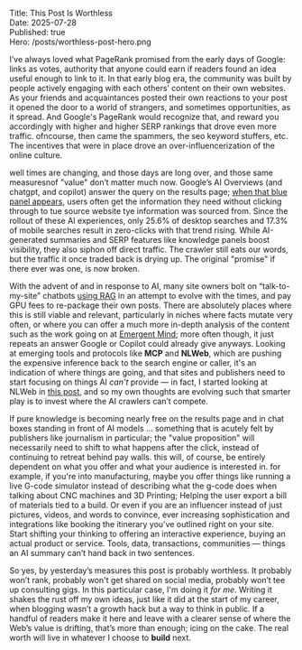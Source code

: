 Title: This Post Is Worthless  
Date: 2025-07-28  
Published: true  
Hero: /posts/worthless-post-hero.png  

I’ve always loved what PageRank promised from the early days of Google: links as votes, authority that anyone could earn if readers found an idea useful enough to link to it. In that early blog era, the community was built by people actively engaging with each others’ content on their own websites. As your friends and acquaintances posted their own reactions to your post it opened the door to a world of strangers, and sometimes opportunities, as it spread. And Google's PageRank would recognize that, and reward you accordingly with higher and higher SERP rankings that drove even more traffic. ofncourse, then came the spammers, the seo keyword stuffers, etc. The incentives that were in place drove an over-influencerization of the online culture.

well times are changing, and those days are long over, and those same measuresnof "value" don’t matter much now. Google’s AI Overviews (and chatgpt, and copilot) answer the query on the results page; [when that blue panel appears](https://www.semrush.com/blog/zero-click-searches/), users often get the information they need without clicking through to tue source website tye information was sourced from. Since the rollout of these AI experiences, only 25.6% of desktop searches and 17.3% of mobile searches result in zero-clicks with that trend rising. While AI-generated summaries and SERP features like knowledge panels boost visibility, they also siphon off direct traffic. The crawler still eats our words, but the traffic it once traded back is drying up. The original "promise" if there ever was one, is now broken.

With the advent of and in response to AI, many site owners bolt on “talk-to-my-site” chatbots [using RAG](https://learn.microsoft.com/en-us/azure/search/retrieval-augmented-generation-overview) in an attempt to evolve with the times, and pay GPU fees to re-package their own posts. There are absolutely places where this is still viable and relevant, particularly in niches where facts mutate very often, or where you can offer a much more in-depth analysis of the content such as the work going on at [Emergent Mind](https://www.emergentmind.com/); more often though, it just repeats an answer Google or Copilot could already give anyways. Looking at emerging tools and protocols like **MCP** and **NLWeb**, which are pushing the expensive inference back to the search engine or caller, it's an indication of where things are going, and that sites and publishers need to start focusing on things AI _can't_ provide — in fact, I started looking at NLWeb in [this post](/2025/7/nlweb/), and so my own thoughts are evolving such that smarter play is to invest where the AI crawlers can’t compete.

If pure knowledge is becoming nearly free on the results page and in chat boxes standing in front of AI models ... something that is acutely felt by publishers like journalism in particular; the "value proposition" will necessarily need to shift to what happens after the click, instead of continuing to retreat behind pay walls. this will, of course, be entirely dependent on what you offer and what your audience is interested in. for example, if you're into manufacturing, maybe you offer things like running a live G-code simulator instead of describing what the g-code does when talking about CNC machines and 3D Printing; Helping the user export a bill of materials tied to a build. Or even if you are an influencer instead of just pictures, videos, and words to convince, ever increasing sophistication and integrations like booking the itinerary you’ve outlined right on your site. Start shifting your thinking to offering an interactive experience, buying an actual product or service. Tools, data, transactions, communities — things an AI summary can’t hand back in two sentences.

So yes, by yesterday’s measures this post is probably worthless. It probably won’t rank, probably won't get shared on social media, probably won’t tee up consulting gigs. In this particular case, I'm doing it _for me_. Writing it shakes the rust off my own ideas, just like it did at the start of my career, when blogging wasn’t a growth hack but a way to think in public. If a handful of readers make it here and leave with a clearer sense of where the Web’s value is drifting, that’s more than enough; icing on the cake. The real worth will live in whatever I choose to **build** next.
